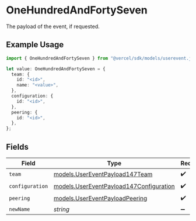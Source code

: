 # OneHundredAndFortySeven

The payload of the event, if requested.

## Example Usage

```typescript
import { OneHundredAndFortySeven } from "@vercel/sdk/models/userevent.js";

let value: OneHundredAndFortySeven = {
  team: {
    id: "<id>",
    name: "<value>",
  },
  configuration: {
    id: "<id>",
  },
  peering: {
    id: "<id>",
  },
};
```

## Fields

| Field                                                                                    | Type                                                                                     | Required                                                                                 | Description                                                                              |
| ---------------------------------------------------------------------------------------- | ---------------------------------------------------------------------------------------- | ---------------------------------------------------------------------------------------- | ---------------------------------------------------------------------------------------- |
| `team`                                                                                   | [models.UserEventPayload147Team](../models/usereventpayload147team.md)                   | :heavy_check_mark:                                                                       | N/A                                                                                      |
| `configuration`                                                                          | [models.UserEventPayload147Configuration](../models/usereventpayload147configuration.md) | :heavy_check_mark:                                                                       | N/A                                                                                      |
| `peering`                                                                                | [models.UserEventPayloadPeering](../models/usereventpayloadpeering.md)                   | :heavy_check_mark:                                                                       | N/A                                                                                      |
| `newName`                                                                                | *string*                                                                                 | :heavy_minus_sign:                                                                       | N/A                                                                                      |